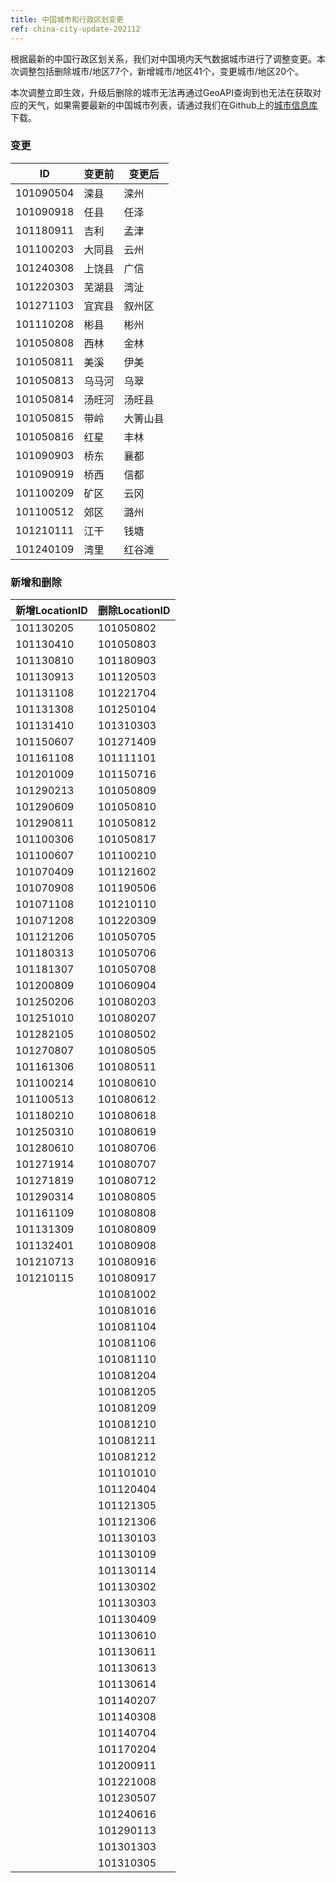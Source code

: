 ```yaml
---
title: 中国城市和行政区划变更
ref: china-city-update-202112
---
```


根据最新的中国行政区划关系，我们对中国境内天气数据城市进行了调整变更。本次调整包括删除城市/地区77个，新增城市/地区41个，变更城市/地区20个。

本次调整立即生效，升级后删除的城市无法再通过GeoAPI查询到也无法在获取对应的天气，如果需要最新的中国城市列表，请通过我们在Github上的[城市信息库](https://github.com/qwd/LocationList)下载。

### 变更

| **ID**    | **变更前** | **变更后** |
| --------- | ---------- | ---------- |
| 101090504 | 滦县       | 滦州       |
| 101090918 | 任县       | 任泽       |
| 101180911 | 吉利       | 孟津       |
| 101100203 | 大同县     | 云州       |
| 101240308 | 上饶县     | 广信       |
| 101220303 | 芜湖县     | 湾沚       |
| 101271103 | 宜宾县     | 叙州区     |
| 101110208 | 彬县       | 彬州       |
| 101050808 | 西林       | 金林       |
| 101050811 | 美溪       | 伊美       |
| 101050813 | 乌马河     | 乌翠       |
| 101050814 | 汤旺河     | 汤旺县     |
| 101050815 | 带岭       | 大箐山县   |
| 101050816 | 红星       | 丰林       |
| 101090903 | 桥东       | 襄都       |
| 101090919 | 桥西       | 信都       |
| 101100209 | 矿区       | 云冈       |
| 101100512 | 郊区       | 潞州       |
| 101210111 | 江干       | 钱塘       |
| 101240109 | 湾里       | 红谷滩     |

### 新增和删除

| **新增LocationID** | **删除LocationID** |
| ------------------ | ------------------ |
| 101130205          | 101050802          |
| 101130410          | 101050803          |
| 101130810          | 101180903          |
| 101130913          | 101120503          |
| 101131108          | 101221704          |
| 101131308          | 101250104          |
| 101131410          | 101310303          |
| 101150607          | 101271409          |
| 101161108          | 101111101          |
| 101201009          | 101150716          |
| 101290213          | 101050809          |
| 101290609          | 101050810          |
| 101290811          | 101050812          |
| 101100306          | 101050817          |
| 101100607          | 101100210          |
| 101070409          | 101121602          |
| 101070908          | 101190506          |
| 101071108          | 101210110          |
| 101071208          | 101220309          |
| 101121206          | 101050705          |
| 101180313          | 101050706          |
| 101181307          | 101050708          |
| 101200809          | 101060904          |
| 101250206          | 101080203          |
| 101251010          | 101080207          |
| 101282105          | 101080502          |
| 101270807          | 101080505          |
| 101161306          | 101080511          |
| 101100214          | 101080610          |
| 101100513          | 101080612          |
| 101180210          | 101080618          |
| 101250310          | 101080619          |
| 101280610          | 101080706          |
| 101271914          | 101080707          |
| 101271819          | 101080712          |
| 101290314          | 101080805          |
| 101161109          | 101080808          |
| 101131309          | 101080809          |
| 101132401          | 101080908          |
| 101210713          | 101080916          |
| 101210115          | 101080917          |
|                    | 101081002          |
|                    | 101081016          |
|                    | 101081104          |
|                    | 101081106          |
|                    | 101081110          |
|                    | 101081204          |
|                    | 101081205          |
|                    | 101081209          |
|                    | 101081210          |
|                    | 101081211          |
|                    | 101081212          |
|                    | 101101010          |
|                    | 101120404          |
|                    | 101121305          |
|                    | 101121306          |
|                    | 101130103          |
|                    | 101130109          |
|                    | 101130114          |
|                    | 101130302          |
|                    | 101130303          |
|                    | 101130409          |
|                    | 101130610          |
|                    | 101130611          |
|                    | 101130613          |
|                    | 101130614          |
|                    | 101140207          |
|                    | 101140308          |
|                    | 101140704          |
|                    | 101170204          |
|                    | 101200911          |
|                    | 101221008          |
|                    | 101230507          |
|                    | 101240616          |
|                    | 101290113          |
|                    | 101301303          |
|                    | 101310305          |

